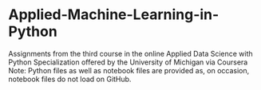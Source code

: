 # Applied-Machine-Learning-in-Python
Assignments from the third course in the online Applied Data Science with Python Specialization offered by the University of Michigan via Coursera  Note: Python files as well as notebook files are provided as, on occasion, notebook files do not load on GitHub.
